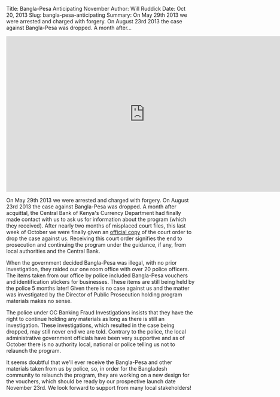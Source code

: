 Title: Bangla-Pesa Anticipating November
Author: Will Ruddick
Date: Oct 20, 2013
Slug: bangla-pesa-anticipating
Summary: On May 29th 2013 we were arrested and charged with forgery. On August 23rd 2013 the case against Bangla-Pesa was dropped. A month after...

<iframe width="740" height="416" src="https://www.youtube.com/embed/UaspBGmsdLE" title="YouTube video player" frameborder="0" allow="accelerometer; autoplay; clipboard-write; encrypted-media; gyroscope; picture-in-picture" allowfullscreen></iframe>

On May 29th 2013 we were arrested and charged with forgery. On August
23rd 2013 the case against Bangla-Pesa was dropped. A month after
acquittal, the Central Bank of Kenya's Currency Department had finally
made contact with us to ask us for information about the program (which
they received). After nearly two months of misplaced court files, this
last week of October we were finally given an [official copy](http://grassrootseconomics.org/sites/koru.or.ke/files/field/image/Bangla-Pesa-Court-Ruling_scan-800.jpg)
of the court order to drop the case against us. Receiving this court
order signifies the end to prosecution and continuing the program under
the guidance, if any, from local authorities and the Central Bank.

When the government decided Bangla-Pesa was illegal, with no prior
investigation, they raided our one room office with over 20 police
officers. The items taken from our office by police included Bangla-Pesa
vouchers and identification stickers for businesses. These items are
still being held by the police 5 months later! Given there is no case
against us and the matter was investigated by the Director of Public
Prosecution holding program materials makes no sense.

The police under OC Banking Fraud Investigations insists that they have
the right to continue holding any materials as long as there is still an
investigation. These investigations, which resulted in the case being
dropped, may still never end we are told. Contrary to the police, the
local administrative government officials have been very supportive and
as of October there is no authority local, national or police telling us
not to relaunch the program.

It seems doubtful that we'll ever receive the Bangla-Pesa and other
materials taken from us by police, so, in order for the Bangladesh
community to relaunch the program, they are working on a new design for
the vouchers, which should be ready by our prospective launch date
November 23rd. We look forward to support from many local stakeholders!
